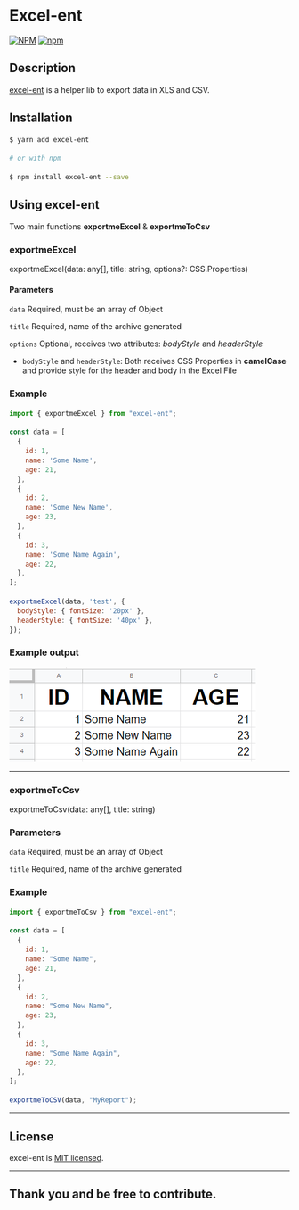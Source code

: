 # Excel-ent

[![NPM](https://img.shields.io/npm/v/excel-ent)](https://www.npmjs.com/package/excel-ent)
[![npm](https://img.shields.io/npm/l/excel-ent)](https://github.com/leoreisdias/excel-ent/blob/main/LICENSE)

## Description

[excel-ent](https://github.com/leoreisdias/excel-ent.git) is a helper lib to export data in XLS and CSV.

## Installation

```bash
$ yarn add excel-ent

# or with npm

$ npm install excel-ent --save
```

## Using excel-ent

Two main functions <b>exportmeExcel</b> & <b>exportmeToCsv</b> 

### exportmeExcel

exportmeExcel(data: any[], title: string, options?: CSS.Properties)

#### Parameters

`data`
Required, must be an array of Object

`title`
Required, name of the archive generated

`options`
Optional, receives two attributes: <i>bodyStyle</i> and <i>headerStyle</i>

- `bodyStyle` and `headerStyle`: Both receives CSS Properties in <b>camelCase</b> and provide style for the header and body in the Excel File

### Example

```js
import { exportmeExcel } from "excel-ent";

const data = [
  {
    id: 1,
    name: 'Some Name',
    age: 21,
  },
  {
    id: 2,
    name: 'Some New Name',
    age: 23,
  },
  {
    id: 3,
    name: 'Some Name Again',
    age: 22,
  },
];

exportmeExcel(data, 'test', {
  bodyStyle: { fontSize: '20px' },
  headerStyle: { fontSize: '40px' },
});

```

### Example output
<img src="./excel-ent-example.png" alt="Example Output - Excel Screenshot" />

---

### exportmeToCsv

exportmeToCsv(data: any[], title: string)

### Parameters

`data`
Required, must be an array of Object

`title`
Required, name of the archive generated

### Example

```js
import { exportmeToCsv } from "excel-ent";

const data = [
  {
    id: 1,
    name: "Some Name",
    age: 21,
  },
  {
    id: 2,
    name: "Some New Name",
    age: 23,
  },
  {
    id: 3,
    name: "Some Name Again",
    age: 22,
  },
];

exportmeToCSV(data, "MyReport");

```

---

## License

excel-ent is [MIT licensed](LICENSE).

---

## Thank you and be free to contribute.
